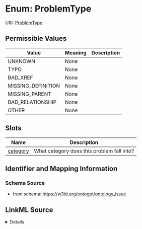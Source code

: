 # Enum: ProblemType



URI: [ProblemType](ProblemType)

## Permissible Values

| Value | Meaning | Description |
| --- | --- | --- |
| UNKNOWN | None |  |
| TYPO | None |  |
| BAD_XREF | None |  |
| MISSING_DEFINITION | None |  |
| MISSING_PARENT | None |  |
| BAD_RELATIONSHIP | None |  |
| OTHER | None |  |




## Slots

| Name | Description |
| ---  | --- |
| [category](category.md) | What category does this problem fall into? |






## Identifier and Mapping Information







### Schema Source


* from schema: https://w3id.org/ontogpt/ontology_issue




## LinkML Source

<details>
```yaml
name: ProblemType
from_schema: https://w3id.org/ontogpt/ontology_issue
rank: 1000
permissible_values:
  UNKNOWN:
    text: UNKNOWN
  TYPO:
    text: TYPO
  BAD_XREF:
    text: BAD_XREF
  MISSING_DEFINITION:
    text: MISSING_DEFINITION
  MISSING_PARENT:
    text: MISSING_PARENT
  BAD_RELATIONSHIP:
    text: BAD_RELATIONSHIP
  OTHER:
    text: OTHER

```
</details>
